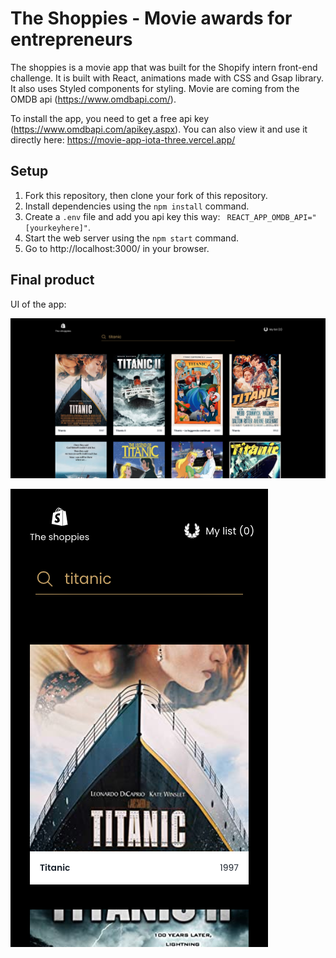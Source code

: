 # The Shoppies - Movie awards for entrepreneurs

The shoppies is a movie app that was built for the Shopify intern front-end challenge. It is built with React, animations made with CSS and Gsap library. It also uses Styled components for styling.
Movie are coming from the OMDB api (https://www.omdbapi.com/).

To install the app, you need to get a free api key (https://www.omdbapi.com/apikey.aspx).
You can also view it and use it directly here: https://movie-app-iota-three.vercel.app/

## Setup

1. Fork this repository, then clone your fork of this repository.
2. Install dependencies using the `npm install` command.
3. Create a `.env` file and add you api key this way: ` REACT_APP_OMDB_API="[yourkeyhere]"`.
4. Start the web server using the `npm start` command.
5. Go to http://localhost:3000/ in your browser.

## Final product

UI of the app:

!["Main UI"](https://github.com/Samy0412/movie-app/blob/master/public/img/main-Ui.png?raw=true)

!["Mobile Version"](https://github.com/Samy0412/movie-app/blob/master/public/img/Mobile.png?raw=true)
